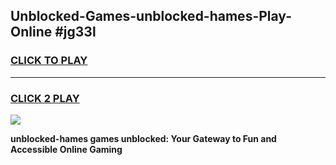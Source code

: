 
## Unblocked-Games-unblocked-hames-Play-Online #jg33l
<h3>
<a href="https://news.freeplayer.one?title=unblocked-hames&ref=3">CLICK TO PLAY</a></h3>
<hr>

<h3>
<a href="https://news.freeplayer.one?title=unblocked-hames&ref=3">CLICK 2 PLAY</a>
  
</h3>

<a href="https://news.freeplayer.one?title=unblocked-hames&ref=3"><img src="https://clearcache.store/games.png"></a>


**unblocked-hames games unblocked: Your Gateway to Fun and Accessible Online Gaming**
